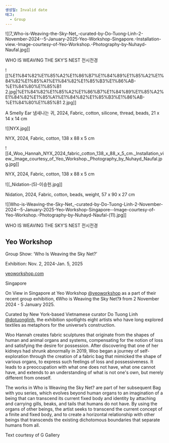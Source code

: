 ```yaml
---
생성일: Invalid date
태그:
  - Group
---
```

![[7_Who-is-Weaving-the-Sky-Net_-curated-by-Do-Tuong-Linh-2-November-2024--5-January-2025-Yeo-Workshop-Singapore.-Installation-view.-Image-courtesy-of-Yeo-Workshop.-Photography-by-Nuhayd-Naufal.jpg]]

WHO IS WEAVING THE SKY’S NEST 전시전경

  

![[%E1%84%82%E1%85%A2%E1%86%B7%E1%84%89%E1%85%A2%E1%84%82%E1%85%A1%E1%84%82%E1%85%B3%E1%86%AB-%E1%84%80%E1%85%B1 2.jpg|%E1%84%82%E1%85%A2%E1%86%B7%E1%84%89%E1%85%A2%E1%84%82%E1%85%A1%E1%84%82%E1%85%B3%E1%86%AB-%E1%84%80%E1%85%B1 2.jpg]]

A Smelly Ear 냄새나는 귀, 2024, Fabric, cotton, silicone, thread, beads, 21 x 14 x 14 cm

  

![[NYX.jpg]]

NYX, 2024, Fabric, cotton, 138 x 88 x 5 cm

  

![[4_Woo_Hannah_NYX_2024_fabric_cotton_138_x_88_x_5_cm._Installation_view._Image_courtesy_of_Yeo_Workshop._Photography_by_Nuhayd_Naufal.jpg.jpg]]

NYX, 2024, Fabric, cotton, 138 x 88 x 5 cm

  

![[_Nidation-(5)-이승헌.jpg]]

Nidation, 2024, Fabric, cotton, beads, weight, 57 x 90 x 27 cm

  

![[Who-is-Weaving-the-Sky-Net_-curated-by-Do-Tuong-Linh-2-November-2024--5-January-2025-Yeo-Workshop-Singapore--Image-courtesy-of-Yeo-Workshop.-Photography-by-Nuhayd-Naufal-(11).jpg]]

WHO IS WEAVING THE SKY’S NEST 전시전경

  

## **Yeo Workshop**

Group Show: ‘Who Is Weaving the Sky Net?’

Exhibition: Nov. 2, 2024-Jan. 5, 2025

[yeoworkshop.com](https://www.yeoworkshop.com/exhibitions/64/overview/)

Singapore

  

On View in Singapore at Yeo Workshop [@yeoworkshop](https://www.instagram.com/yeoworkshop/) as a part of their recent group exhibition, 《Who is Weaving the Sky Net?》 from 2 November 2024 - 5 January 2025.

Curated by New York-based Vietnamese curator Do Tuong Linh [@dotuonglinh](https://www.instagram.com/dotuonglinh/), the exhibition spotlights eight artists who have long explored textiles as metaphors for the universe’s construction.

  

Woo Hannah creates fabric sculptures that originate from the shapes of human and animal organs and systems, compensating for the notion of loss and satisfying the desire for possession. After discovering that one of her kidneys had shrunk abnormally in 2019, Woo began a journey of self-exploration through the creation of a fabric bag that mimicked the shape of various organs, to express such feelings of loss and possessiveness. It leads to a preoccupation with what one does not have, what one cannot have, and extends to an understanding of what is not one's own, but merely different from oneself.

  

The works in Who is Weaving the Sky Net? are part of her subsequent Bag with you series, which evolves beyond human organs to an imagination of a being that can transcend its current fixed body and identity by attaching and carrying gills, beaks, and tails that humans do not have. By using the organs of other beings, the artist seeks to transcend the current concept of a finite and fixed body, and to create a horizontal relationship with other beings that transcends the existing dichotomous boundaries that separate humans from all.

  

Text courtesy of G Gallery